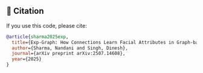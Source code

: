 ## 📖 Citation

If you use this code, please cite:

```bibtex
@article{sharma2025exp,
  title={Exp-Graph: How Connections Learn Facial Attributes in Graph-based Expression Recognition},
  author={Sharma, Nandani and Singh, Dinesh},
  journal={arXiv preprint arXiv:2507.14608},
  year={2025}
}
